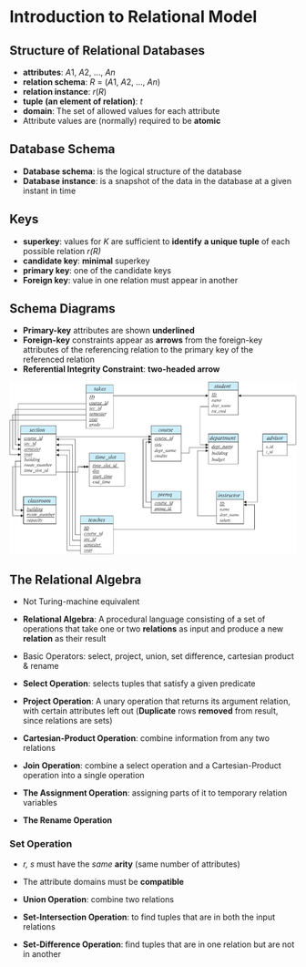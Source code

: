 # Introduction to Relational Model

## Structure of Relational Databases

- **attributes**: *A*1, *A*2, …, *An*
- **relation schema**: *R* = (*A*1, *A*2, …, *An*)
- **relation instance**: *r*(*R*)
- **tuple** **(an element of relation)**: *t*
- **domain**: The set of allowed values for each attribute
- Attribute values are (normally) required to be **atomic**



## Database Schema

- **Database schema**: is the logical structure of the database
- **Database instance**: is a snapshot of the data in the database at a given instant in time



## Keys

- **superkey**: values for *K* are sufficient to **identify** **a unique tuple** of each possible relation *r(R)*
- **candidate key**: **minimal** superkey
- **primary key**: one of the candidate keys
- **Foreign key**: value in one relation must appear in another



## Schema Diagrams

- **Primary-key** attributes are shown **underlined**
- **Foreign-key** constraints appear as **arrows** from the foreign-key attributes of the referencing relation to the primary key of the referenced relation
- **Referential Integrity Constraint**: **two-headed arrow**

![image-20211008002759086](https://raw.githubusercontent.com/ailianligit/images/main/images/202308/20230804_1691079297.png)



## The Relational Algebra

- Not Turing-machine equivalent
- **Relational Algebra**: A procedural language consisting of a set of operations that take one or two **relations** as input and produce a new **relation** as their result
- Basic Operators: select, project, union, set difference, cartesian product & rename

- **Select Operation**: selects tuples that satisfy a given predicate
- **Project Operation**: A unary operation that returns its argument relation, with certain attributes left out (**Duplicate** rows **removed** from result, since relations are sets)
- **Cartesian-Product Operation**: combine information from any two relations
- **Join Operation**: combine a select operation and a Cartesian-Product operation into a single operation
- **The Assignment Operation**: assigning parts of it to temporary relation variables
- **The Rename Operation**



### Set Operation

- *r,* *s* must have the *same* **arity** (same number of attributes)
- The attribute domains must be **compatible**

- **Union Operation**: combine two relations 
- **Set-Intersection Operation**: to find tuples that are in both the input relations
- **Set-Difference Operation**: find tuples that are in one relation but are not in another

